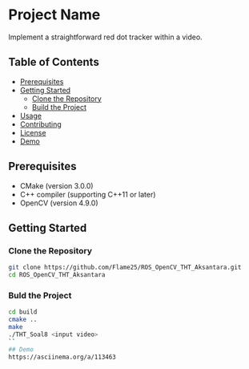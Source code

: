 
# Project Name

Implement a straightforward red dot tracker within a video.

## Table of Contents
- [Prerequisites](#prerequisites)
- [Getting Started](#getting-started)
  - [Clone the Repository](#clone-the-repository)
  - [Build the Project](#build-the-project)
- [Usage](#usage)
- [Contributing](#contributing)
- [License](#license)
- [Demo](#demo)
## Prerequisites

- CMake (version 3.0.0)
- C++ compiler (supporting C++11 or later)
- OpenCV (version 4.9.0)
## Getting Started

### Clone the Repository

```bash
git clone https://github.com/Flame25/ROS_OpenCV_THT_Aksantara.git
cd ROS_OpenCV_THT_Aksantara
```
### Buld  the Project

```bash
cd build
cmake ..
make
./THT_Soal8 <input video>
``
## Demo
https://asciinema.org/a/113463
